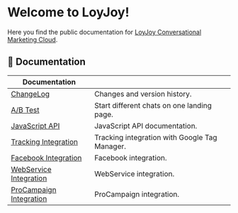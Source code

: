 # Welcome to LoyJoy!

Here you find the public documentation for [LoyJoy Conversational Marketing Cloud](https://www.loyjoy.com).

## 📖 Documentation

| Documentation                                                           |                                                  |
| ----------------------------------------------------------------------- | ------------------------------------------------ |
| [ChangeLog](CHANGELOG.md)                                               | Changes and version history.                     |
| [A/B Test](documentation/DYNAMIC_LANDING_PAGE.md)                       | Start different chats on one landing page.       |
| [JavaScript API](documentation/JAVASCRIPT_API.md)                       | JavaScript API documentation.                    |
| [Tracking Integration](documentation/GOOGLE_TAG_MANAGER.md)             | Tracking integration with Google Tag Manager.    |
| [Facebook Integration](documentation/FACEBOOK_INTEGRATION.md)           | Facebook integration.                            |
| [WebService Integration](documentation/WEBSERVICE_INTEGRATION.md)       | WebService integration.                          |
| [ProCampaign Integration](documentation/PROCAMPAIGN_INTEGRATION.md)     | ProCampaign integration.                         |

